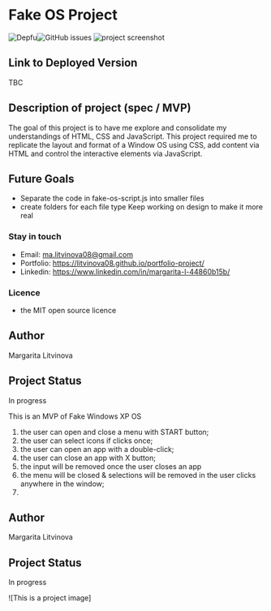 # Fake OS Project

![Depfu](https://img.shields.io/depfu/litvinova08/fake-os)![GitHub issues](https://img.shields.io/github/issues/litvinova08/fake-os)
![project screenshot](./assets/fake-os.png)

## Link to Deployed Version

TBC

## Description of project (spec / MVP)

The goal of this project is to have me explore and consolidate my understandings of HTML, CSS and JavaScript. This project required me to replicate the layout and format of a Window OS using CSS, add content via HTML and control the interactive elements via JavaScript.

## Future Goals

- Separate the code in fake-os-script.js into smaller files
- create folders for each file type
  Keep working on design to make it more real

### Stay in touch

- Email: ma.litvinova08@gmail.com
- Portfolio: https://litvinova08.github.io/portfolio-project/
- Linkedin: https://www.linkedin.com/in/margarita-l-44860b15b/

### Licence

- the MIT open source licence

## Author

Margarita Litvinova

## Project Status

In progress

This is an MVP of Fake Windows XP OS

1. the user can open and close a menu with START button;
2. the user can select icons if clicks once;
3. the user can open an app with a double-click;
4. the user can close an app with X button;
5. the input will be removed once the user closes an app
6. the menu will be closed & selections will be removed in the user clicks anywhere in the window;
7.

## Author

Margarita Litvinova

## Project Status

In progress

![This is a project image]
